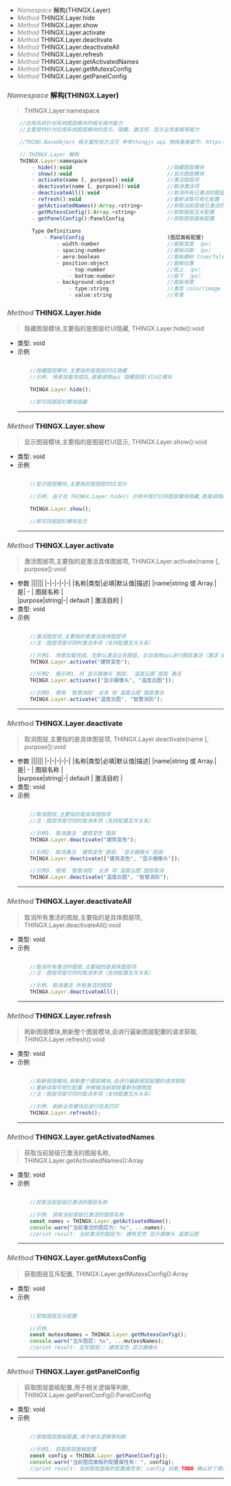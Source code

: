 <!-- @import "[TOC]" {cmd="toc" depthFrom=1 depthTo=6 orderedList=false} -->

<!-- code_chunk_output -->

- [*<a><font color="grey">Namespace</font></a>* 解构(THINGX.Layer)](#font-colorgreynamespacefont-解构thingxlayer)
- [*<a><font color="grey">Method</font></a>* THINGX.Layer.hide](#font-colorgreymethodfont-thingxlayerhide)
- [*<a><font color="grey">Method</font></a>* THINGX.Layer.show](#font-colorgreymethodfont-thingxlayershow)
- [*<a><font color="grey">Method</font></a>* THINGX.Layer.activate](#font-colorgreymethodfont-thingxlayeractivate)
- [*<a><font color="grey">Method</font></a>* THINGX.Layer.deactivate](#font-colorgreymethodfont-thingxlayerdeactivate)
- [*<a><font color="grey">Method</font></a>* THINGX.Layer.deactivateAll](#font-colorgreymethodfont-thingxlayerdeactivateall)
- [*<a><font color="grey">Method</font></a>* THINGX.Layer.refresh](#font-colorgreymethodfont-thingxlayerrefresh)
- [*<a><font color="grey">Method</font></a>* THINGX.Layer.getActivatedNames](#font-colorgreymethodfont-thingxlayergetactivatednames)
- [*<a><font color="grey">Method</font></a>* THINGX.Layer.getMutexsConfig](#font-colorgreymethodfont-thingxlayergetmutexsconfig)
- [*<a><font color="grey">Method</font></a>* THINGX.Layer.getPanelConfig](#font-colorgreymethodfont-thingxlayergetpanelconfig)

<!-- /code_chunk_output -->


### *<a><font color="grey">Namespace</font></a>* 解构(THINGX.Layer)
> THINGX.Layer:namespace
```javascript
    //应用系统针对系统图层模块的相关操作能力
    //主要提供针对应用系统图层模块的显示、隐藏、激活项、显示业务面板等能力

    //THING.BaseObject 相关属性和方法可 参考thingjs api 物体基类章节: https://docs.thingjs.com/cn/apidocs/THING.BaseObject.html)

    // THINGX.Layer 解构
    THINGX.Layer:namespace
        - hide():void                               //隐藏图层模块
        - show():void                               //显示图层模块
        - activate(name [, purpose]):void           //激活图层项
        - deactivate(name [, purpose]):void         //取消激活项
        - deactivateAll():void                      //取消所有已激活的图层
        - refresh():void                            //重新读取可视化配置 并根据当前层级重新创建图层
        - getActivatedNames():Array.<string>        //获取当前层级已激活的图层名称   
        - getMutexsConfig():Array.<string>          //获取图层互斥配置
        - getPanelConfig():PanelConfig              //获取图层面板配置
        
        Type Definitions
            - PanelConfig                           (图层面板配置)        
                - width:number                      //面板宽度 （px）  
                - spacing:number                    //面板间距 （px）     
                - aero:boolean                      //面板磨砂 true/false
                - position:object                   //面板位置
                    - top:number                    //距上 （px）
                    - bottom:number                 //距下 （px）
                - background:object                 //面板背景  
                    - type:string                   //类型 color/image           
                    - value:string                  //背景

```

### *<a><font color="grey">Method</font></a>* THINGX.Layer.hide
> 隐藏图层模块,主要指的是图层栏UI隐藏, THINGX.Layer.hide():void
   
* 类型: void
* 示例
    ```javascript

        //隐藏图层模块,主要指的是图层栏UI隐藏
        //示例. 场景加载完成后,直接调用api 隐藏图层(栏)UI模块

        THINGX.Layer.hide();

        //即可将图层栏模块隐藏

    ```
    ***

### *<a><font color="grey">Method</font></a>* THINGX.Layer.show
> 显示图层模块,主要指的是图层栏UI显示, THINGX.Layer.show():void
   
* 类型: void
* 示例
    ```javascript

        //显示图层模块,主要指的是图层栏UI显示

        //示例. 由于在 THINGX.Layer.hide() 示例中我们已将图层模块隐藏,直接调用api 显示图层(栏)UI模块，检查结果

        THINGX.Layer.show();

        //即可将图层栏模块显示

    ```
    ***

### *<a><font color="grey">Method</font></a>* THINGX.Layer.activate
> 激活图层项,主要指的是激活具体图层项, THINGX.Layer.activate(name [, purpose]):void
* 参数
  ||||||
  |-|-|-|-|-|
  |名称|类型|必填|默认值|描述|
  |name|string 或 Array.<string>|是| - | 图层名称 |   
  |purpose|string|-| default | 激活目的 |     
* 类型: void
* 示例
    ```javascript

        //激活图层项,主要指的是激活具体图层项
        //注：图层项是可同时激活多项（支持配置互斥关系）

        //示例1. 场景加载完成，无默认激活业务图层，主动调用api进行图层激活（激活`建筑变色`图层）
        THINGX.Layer.activate("建筑变色");

        //示例2. 接示例1，将`显示摄像头`图层、`温度云图`图层 激活
        THINGX.Layer.activate(["显示摄像头", "温度云图"]);

        //示例3. 使用 `智慧消防` 业务 将`温度云图`图层激活
        THINGX.Layer.activate("温度云图", "智慧消防");

    ```
    ***
                             
### *<a><font color="grey">Method</font></a>* THINGX.Layer.deactivate
> 取消图层,主要指的是具体图层项, THINGX.Layer.deactivate(name [, purpose]):void
* 参数
  ||||||
  |-|-|-|-|-|
  |名称|类型|必填|默认值|描述|
  |name|string 或 Array.<string>|是| - | 图层名称 |   
  |purpose|string|-| default | 激活目的 |    
* 类型: void
* 示例
    ```javascript

        //取消图层,主要指的是具体图层项
        //注：图层项是可同时取消多项（支持配置互斥关系）

        //示例1. 取消激活 `建筑变色`图层
        THINGX.Layer.deactivate("建筑变色");

        //示例2. 取消激活 `建筑变色`图层、`显示摄像头`图层
        THINGX.Layer.deactivate(["建筑变色", "显示摄像头"]);

        //示例3. 使用 `智慧消防` 业务 将`温度云图`图层取消
        THINGX.Layer.deactivate("温度云图", "智慧消防");

    ```
    ***

### *<a><font color="grey">Method</font></a>* THINGX.Layer.deactivateAll
> 取消所有激活的图层,主要指的是具体图层项, THINGX.Layer.deactivateAll():void
  
* 类型: void
* 示例
    ```javascript

        //取消所有激活的图层,主要指的是具体图层项
        //注：图层项是可同时取消多项（支持配置互斥关系）

        //示例. 取消激活 所有激活的图层
        THINGX.Layer.deactivateAll();

    ```
    ***

### *<a><font color="grey">Method</font></a>* THINGX.Layer.refresh
> 刷新图层模块,刷新整个图层模块,会进行最新图层配置的请求获取, THINGX.Layer.refresh():void
   
* 类型: void
* 示例
    ```javascript

        //刷新图层模块,刷新整个图层模块,会进行最新图层配置的请求获取
        //重新读取可视化配置 并根据当前层级重新创建图层
        //注：图层项是可同时取消多项（支持配置互斥关系）

        //示例. 刷新业务模块后进行信息打印
        THINGX.Layer.refresh();

    ```
    ***

### *<a><font color="grey">Method</font></a>* THINGX.Layer.getActivatedNames
> 获取当前层级已激活的图层名称, THINGX.Layer.getActivatedNames():Array 

* 类型: void
* 示例
    ```javascript

        //获取当前层级已激活的图层名称

        //示例. 获取当前层级已激活的图层名称
        const names = THINGX.Layer.getActivatedName();
        console.warn("当前激活的图层为: %s", ...names);
        //print result: 当前激活的图层为: 建筑变色 显示摄像头 温度云图

    ```
    ***

### *<a><font color="grey">Method</font></a>* THINGX.Layer.getMutexsConfig
> 获取图层互斥配置, THINGX.Layer.getMutexsConfig():Array 

* 类型: void
* 示例
    ```javascript

        //获取图层互斥配置

        //示例. 
        const mutexsNames = THINGX.Layer.getMutexsConfig();
        console.warn("互斥图层: %s", ...mutexsNames);
        //print result: 互斥图层:: 建筑变色 显示摄像头

    ```
    ***


### *<a><font color="grey">Method</font></a>* THINGX.Layer.getPanelConfig
> 获取图层面板配置,用于相关逻辑等判断, THINGX.Layer.getPanelConfig():PanelConfig

* 类型: void
* 示例
    ```javascript

        //获取图层面板配置,用于相关逻辑等判断

        //示例1. 获取图层面板配置
        const config = THINGX.Layer.getPanelConfig();
        console.warn("当前图层面板的配置属性有: ", config);
        //print result: 当前图层面板的配置属性有: config 对象,TODO 确认好了再进行添加

    ```
    ***
